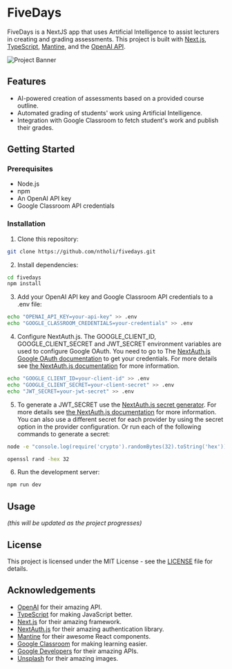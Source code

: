 # FiveDays

FiveDays is a NextJS app that uses Artificial Intelligence to assist lecturers in creating and grading assessments. This project is built with [Next.js](https://nextjs.org/), [TypeScript](https://www.typescriptlang.org/), [Mantine](https://mantine.dev/), and the [OpenAI API](https://openai.com/).

![Project Banner](assets/banner.png) <!-- Replace with your project banner -->

## Features

- AI-powered creation of assessments based on a provided course outline.
- Automated grading of students' work using Artificial Intelligence.
- Integration with Google Classroom to fetch student's work and publish their grades.

## Getting Started

### Prerequisites

- Node.js
- npm
- An OpenAI API key
- Google Classroom API credentials

### Installation

1. Clone this repository:

```bash
git clone https://github.com/ntholi/fivedays.git
```

2. Install dependencies:

```bash
cd fivedays
npm install
```

3. Add your OpenAI API key and Google Classroom API credentials to a .env file:

```bash
echo "OPENAI_API_KEY=your-api-key" >> .env
echo "GOOGLE_CLASSROOM_CREDENTIALS=your-credentials" >> .env
```

4. Configure NextAuth.js. The GOOGLE_CLIENT_ID, GOOGLE_CLIENT_SECRET and JWT_SECRET environment variables are used to configure Google OAuth. You need to go to The [NextAuth.js Google OAuth documentation](https://next-auth.js.org/providers/google) to get your credentials. For more details see [the NextAuth.js documentation](https://next-auth.js.org/configuration/providers) for more information.

```bash
echo "GOOGLE_CLIENT_ID=your-client-id" >> .env
echo "GOOGLE_CLIENT_SECRET=your-client-secret" >> .env
echo "JWT_SECRET=your-jwt-secret" >> .env
```

5. To generate a JWT_SECRET use the [NextAuth.js secret generator](https://next-auth.js.org/configuration/options#secret). For more details see [the NextAuth.js documentation](https://next-auth.js.org/configuration/options#secret) for more information. You can also use a different secret for each provider by using the secret option in the provider configuration. Or run each of the following commands to generate a secret:

```bash
node -e "console.log(require('crypto').randomBytes(32).toString('hex'))"

openssl rand -hex 32
```

6. Run the development server:

```bash
npm run dev
```

## Usage

_(this will be updated as the project progresses)_

## License

This project is licensed under the MIT License - see the [LICENSE](LICENSE) file for details.

## Acknowledgements

- [OpenAI](https://openai.com/) for their amazing API.
- [TypeScript](https://www.typescriptlang.org/) for making JavaScript better.
- [Next.js](https://nextjs.org/) for their amazing framework.
- [NextAuth.js](https://next-auth.js.org/) for their amazing authentication library.
- [Mantine](https://mantine.dev/) for their awesome React components.
- [Google Classroom](https://classroom.google.com/) for making learning easier.
- [Google Developers](https://developers.google.com/) for their amazing APIs.
- [Unsplash](https://unsplash.com/) for their amazing images.
